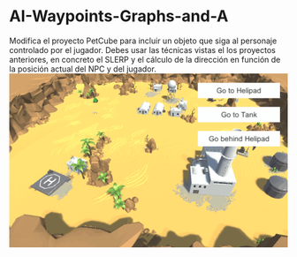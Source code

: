 # AI-Waypoints-Graphs-and-A
Modifica el proyecto PetCube para incluir un objeto que siga al personaje controlado por el jugador.
Debes usar las técnicas vistas el los proyectos anteriores, en concreto el SLERP y el 
cálculo de la dirección en función de la posición actual del NPC y del jugador.
![](Gif-AIWaypoints.gif)
